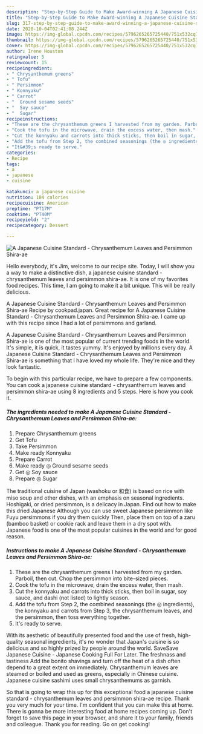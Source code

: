 ```yaml
---
description: "Step-by-Step Guide to Make Award-winning A Japanese Cuisine Standard - Chrysanthemum Leaves and Persimmon Shira-ae"
title: "Step-by-Step Guide to Make Award-winning A Japanese Cuisine Standard - Chrysanthemum Leaves and Persimmon Shira-ae"
slug: 317-step-by-step-guide-to-make-award-winning-a-japanese-cuisine-standard-chrysanthemum-leaves-and-persimmon-shira-ae
date: 2020-10-04T02:41:08.244Z
image: https://img-global.cpcdn.com/recipes/5796265265725440/751x532cq70/a-japanese-cuisine-standard-chrysanthemum-leaves-and-persimmon-shira-ae-recipe-main-photo.jpg
thumbnail: https://img-global.cpcdn.com/recipes/5796265265725440/751x532cq70/a-japanese-cuisine-standard-chrysanthemum-leaves-and-persimmon-shira-ae-recipe-main-photo.jpg
cover: https://img-global.cpcdn.com/recipes/5796265265725440/751x532cq70/a-japanese-cuisine-standard-chrysanthemum-leaves-and-persimmon-shira-ae-recipe-main-photo.jpg
author: Irene Houston
ratingvalue: 5
reviewcount: 15
recipeingredient:
- " Chrysanthemum greens"
- " Tofu"
- " Persimmon"
- " Konnyaku"
- " Carrot"
- "  Ground sesame seeds"
- "  Soy sauce"
- "  Sugar"
recipeinstructions:
- "These are the chrysanthemum greens I harvested from my garden. Parboil, then cut. Chop the persimmon into bite-sized pieces."
- "Cook the tofu in the microwave, drain the excess water, then mash."
- "Cut the konnyaku and carrots into thick sticks, then boil in sugar, soy sauce, and dashi (not listed) to lightly season."
- "Add the tofu from Step 2, the combined seasonings (the ◎ ingredients), the konnyaku and carrots from Step 3, the chrysanthemum leaves, and the persimmon, then toss everything together."
- "It&#39;s ready to serve."
categories:
- Recipe
tags:
- a
- japanese
- cuisine

katakunci: a japanese cuisine 
nutrition: 184 calories
recipecuisine: American
preptime: "PT17M"
cooktime: "PT40M"
recipeyield: "2"
recipecategory: Dessert

---
```



![A Japanese Cuisine Standard - Chrysanthemum Leaves and Persimmon Shira-ae](https://img-global.cpcdn.com/recipes/5796265265725440/751x532cq70/a-japanese-cuisine-standard-chrysanthemum-leaves-and-persimmon-shira-ae-recipe-main-photo.jpg)

Hello everybody, it's Jim, welcome to our recipe site. Today, I will show you a way to make a distinctive dish, a japanese cuisine standard - chrysanthemum leaves and persimmon shira-ae. It is one of my favorites food recipes. This time, I am going to make it a bit unique. This will be really delicious.

A Japanese Cuisine Standard - Chrysanthemum Leaves and Persimmon Shira-ae Recipe by cookpad.japan. Great recipe for A Japanese Cuisine Standard - Chrysanthemum Leaves and Persimmon Shira-ae. I came up with this recipe since I had a lot of persimmons and garland.

A Japanese Cuisine Standard - Chrysanthemum Leaves and Persimmon Shira-ae is one of the most popular of current trending foods in the world. It's simple, it is quick, it tastes yummy. It's enjoyed by millions every day. A Japanese Cuisine Standard - Chrysanthemum Leaves and Persimmon Shira-ae is something that I have loved my whole life. They're nice and they look fantastic.


To begin with this particular recipe, we have to prepare a few components. You can cook a japanese cuisine standard - chrysanthemum leaves and persimmon shira-ae using 8 ingredients and 5 steps. Here is how you cook it.

<!--inarticleads1-->

##### The ingredients needed to make A Japanese Cuisine Standard - Chrysanthemum Leaves and Persimmon Shira-ae:

1. Prepare  Chrysanthemum greens
1. Get  Tofu
1. Take  Persimmon
1. Make ready  Konnyaku
1. Prepare  Carrot
1. Make ready  ◎ Ground sesame seeds
1. Get  ◎ Soy sauce
1. Prepare  ◎ Sugar


The traditional cuisine of Japan (washoku or 和食) is based on rice with miso soup and other dishes, with an emphasis on seasonal ingredients. Hoshigaki, or dried persimmon, is a delicacy in Japan. Find out how to make this dried Japanese Although you can use sweet Japanese persimmon like Fuyu persimmons if you dry them quickly Then, place them on top of a zaru (bamboo basket) or cookie rack and leave them in a dry spot with. Japanese food is one of the most popular cuisines in the world and for good reason. 

<!--inarticleads2-->

##### Instructions to make A Japanese Cuisine Standard - Chrysanthemum Leaves and Persimmon Shira-ae:

1. These are the chrysanthemum greens I harvested from my garden. Parboil, then cut. Chop the persimmon into bite-sized pieces.
1. Cook the tofu in the microwave, drain the excess water, then mash.
1. Cut the konnyaku and carrots into thick sticks, then boil in sugar, soy sauce, and dashi (not listed) to lightly season.
1. Add the tofu from Step 2, the combined seasonings (the ◎ ingredients), the konnyaku and carrots from Step 3, the chrysanthemum leaves, and the persimmon, then toss everything together.
1. It&#39;s ready to serve.


With its aesthetic of beautifully presented food and the use of fresh, high-quality seasonal ingredients, it&#39;s no wonder that Japan&#39;s cuisine is so delicious and so highly prized by people around the world. SaveSave Japanese Cuisine - Japanese Cooking Full For Later. The freshnass and tastiness Add the bonito shavings and turn off the heat of a dish often depend to a great extent on immediately. Chrysanthemum leaves are steamed or boiled and used as greens, especially in Chinese cuisine. Japanese cuisine sashimi uses small chrysanthemums as garnish. 

So that is going to wrap this up for this exceptional food a japanese cuisine standard - chrysanthemum leaves and persimmon shira-ae recipe. Thank you very much for your time. I'm confident that you can make this at home. There is gonna be more interesting food at home recipes coming up. Don't forget to save this page in your browser, and share it to your family, friends and colleague. Thank you for reading. Go on get cooking!
